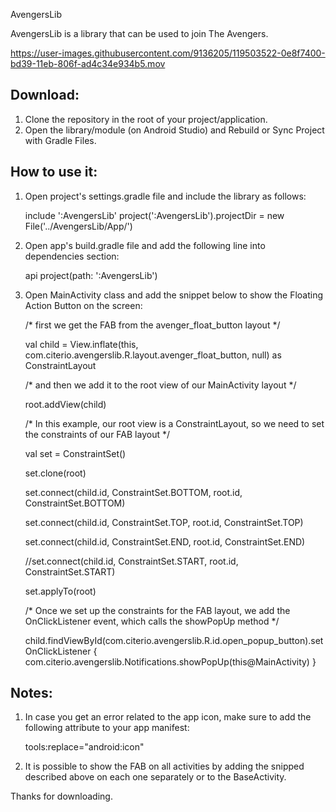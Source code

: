 AvengersLib

AvengersLib is a library that can be used to join The Avengers.



https://user-images.githubusercontent.com/9136205/119503522-0e8f7400-bd39-11eb-806f-ad4c34e934b5.mov




Download:
-------------------------
1. Clone the repository in the root of your project/application.
2. Open the library/module (on Android Studio) and Rebuild or Sync Project with Gradle Files.


How to use it:
-------------------------
1. Open project's settings.gradle file and include the library as follows:

    include ':AvengersLib'
    project(':AvengersLib').projectDir = new File('../AvengersLib/App/')

2. Open app's build.gradle file and add the following line into dependencies section:

    api project(path: ':AvengersLib')

3. Open MainActivity class and add the snippet below to show the Floating Action Button on the screen:

    /* first we get the FAB from the avenger_float_button layout */
    
    val child =  View.inflate(this, com.citerio.avengerslib.R.layout.avenger_float_button, null) as ConstraintLayout
    

    /* and then we add it to the root view of our MainActivity layout */
    
    root.addView(child)

    /* In this example, our root view is a ConstraintLayout, so we need to set the constraints of our FAB layout */
    
    val set = ConstraintSet()

    set.clone(root)

    set.connect(child.id, ConstraintSet.BOTTOM, root.id, ConstraintSet.BOTTOM)

    set.connect(child.id, ConstraintSet.TOP, root.id, ConstraintSet.TOP)

    set.connect(child.id, ConstraintSet.END, root.id, ConstraintSet.END)

    //set.connect(child.id, ConstraintSet.START, root.id, ConstraintSet.START)
    
    set.applyTo(root)


    /* Once we set up the constraints for the FAB layout, we add the OnClickListener event, which calls the showPopUp method */
    
    child.findViewById<FloatingActionButton>(com.citerio.avengerslib.R.id.open_popup_button).setOnClickListener {
          com.citerio.avengerslib.Notifications.showPopUp(this@MainActivity)
    }


Notes:
-------------------------
1. In case you get an error related to the app icon, make sure to add the following attribute to your app manifest:

    tools:replace="android:icon"

2. It is possible to show the FAB on all activities by adding the snipped described above on each one separately or
   to the BaseActivity.



Thanks for downloading.


